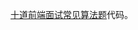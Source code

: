 ﻿[十道前端面试常见算法题](http://shirley5li.me/2018/02/26/%E5%89%8D%E7%AB%AF%E9%9D%A2%E8%AF%95%E5%B8%B8%E8%A7%81%E7%AE%97%E6%B3%95%E9%A2%98/)代码。




